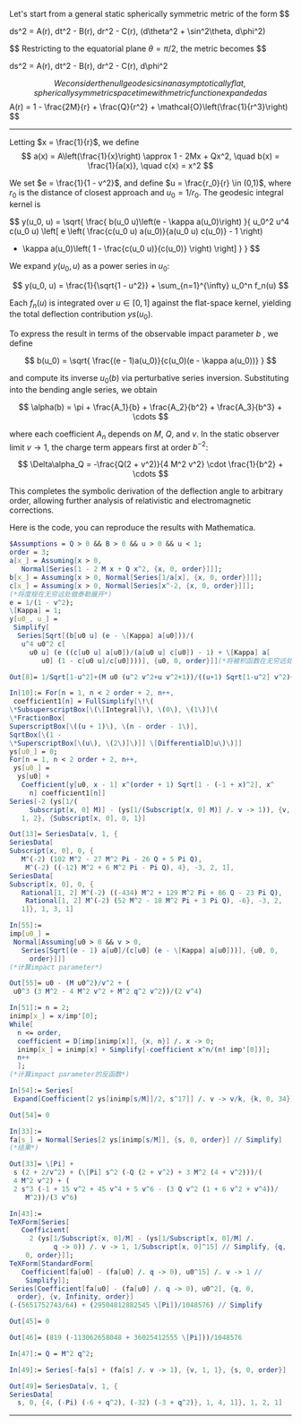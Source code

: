 Let's start from a general static spherically symmetric metric of the form
$$

ds^2 = A(r)\, dt^2 - B(r)\, dr^2 - C(r)\, (d\theta^2 + \sin^2\theta\, d\phi^2)

$$
Restricting to the equatorial plane $\theta = \pi/2$, the metric becomes
$$

ds^2 = A(r)\, dt^2 - B(r)\, dr^2 - C(r)\, d\phi^2

$$
We consider the null geodesics in an asymptotically flat, spherically symmetric spacetime with metric function expanded as
$$
A(r) = 1 - \frac{2M}{r} + \frac{Q}{r^2} + \mathcal{O}\left(\frac{1}{r^3}\right)
$$

---
Letting $x = \frac{1}{r}$, we define
$$
a(x) = A\left(\frac{1}{x}\right) \approx 1 - 2Mx + Qx^2, \quad
b(x) = \frac{1}{a(x)}, \quad
c(x) = x^2
$$

We set $e = \frac{1}{1 - v^2}$, and define $u = \frac{r_0}{r} \in (0,1)$, where $r_0$ is the distance of closest approach and $u_0 = 1/r_0$. The geodesic integral kernel is

$$
y(u_0, u) =
\sqrt{
\frac{
b(u_0 u)\left(e - \kappa a(u_0)\right)
}{
u_0^2 u^4 c(u_0 u)
\left[
e \left(
\frac{c(u_0 u) a(u_0)}{a(u_0 u) c(u_0)} - 1
\right)
+ \kappa a(u_0)\left(
1 - \frac{c(u_0 u)}{c(u_0)}
\right)
\right]
}
}
$$

We expand $y(u_0, u)$ as a power series in $u_0$:

$$
y(u_0, u) = \frac{1}{\sqrt{1 - u^2}} + \sum_{n=1}^{\infty} u_0^n f_n(u)
$$

Each $f_n(u)$ is integrated over $u \in [0,1]$ against the flat-space kernel, yielding the total deflection contribution $ys(u_0)$.

To express the result in terms of the observable impact parameter $b$ , we define

$$
b(u_0) = \sqrt{
\frac{(e - 1)a(u_0)}{c(u_0)(e - \kappa a(u_0))}
}
$$

and compute its inverse $u_0(b)$ via perturbative series inversion. Substituting into the bending angle series, we obtain

$$
\alpha(b) = \pi + \frac{A_1}{b} + \frac{A_2}{b^2} + \frac{A_3}{b^3} + \cdots
$$

where each coefficient $A_n$ depends on $M$, $Q$, and $v$. In the static observer limit $v \to 1$, the charge term appears first at order $b^{-2}$:

$$
\Delta\alpha_Q = -\frac{Q(2 + v^2)}{4 M^2 v^2} \cdot \frac{1}{b^2} + \cdots
$$

This completes the symbolic derivation of the deflection angle to arbitrary order, allowing further analysis of relativistic and electromagnetic corrections.

Here is the code, you can reproduce the results with Mathematica.
```mathematica
$Assumptions = Q > 0 && B > 0 && u > 0 && u < 1;
order = 3;
a[x_] = Assuming[x > 0, 
   Normal[Series[1 - 2 M x + Q x^2, {x, 0, order}]]];
b[x_] = Assuming[x > 0, Normal[Series[1/a[x], {x, 0, order}]]];
c[x_] = Assuming[x > 0, Normal[Series[x^-2, {x, 0, order}]]];
(*将度规在无穷远处做泰勒展开*)
e = 1/(1 - v^2);
\[Kappa] = 1;
y[u0_, u_] = 
 Simplify[
  Series[Sqrt[(b[u0 u] (e - \[Kappa] a[u0]))/(
   u^4 u0^2 c[
     u0 u] (e ((c[u0 u] a[u0])/(a[u0 u] c[u0]) - 1) + \[Kappa] a[
        u0] (1 - c[u0 u]/c[u0])))], {u0, 0, order}]](*将被积函数在无穷远处做泰勒展开*)

Out[8]= 1/Sqrt[1-u^2]+(M u0 (u^2 v^2+u v^2+1))/((u+1) Sqrt[1-u^2] v^2)+(u0^2 (M^2 (3 u^4 v^4+6 u^3 v^4+3 u^2 (v^2+2) v^2+2 u (5 v^2-2)+4 v^2-1)-Q (u+1)^2 v^2 (u^2 v^2+1)))/(2 (u+1)^2 Sqrt[1-u^2] v^4)+(u0^3 (M^3 (5 u^6 v^6+15 u^5 v^6+15 u^4 (v^6+v^4)+u^3 (5 v^4+42 v^2-12) v^2+u^2 (47 v^4-25 v^2+8)+u (28 v^4-17 v^2+4)+8 v^4-4 v^2+1)-M Q (u+1)^2 v^2 (3 u^4 v^4+3 u^3 v^4+6 u^2 v^2+u (5 v^2-2)+4 v^2-1)))/(2 (u+1)^3 Sqrt[1-u^2] v^6)+O(u0^4)

In[10]:= For[n = 1, n < 2 order + 2, n++, 
 coefficient1[n] = FullSimplify[\!\(
\*SubsuperscriptBox[\(\[Integral]\), \(0\), \(1\)]\(
\*FractionBox[
SuperscriptBox[\((u + 1)\), \(n - order - 1\)], 
SqrtBox[\(1 - 
\*SuperscriptBox[\(u\), \(2\)]\)]] \[DifferentialD]u\)\)]]
ys[u0_] = 0;
For[n = 1, n < 2 order + 2, n++, 
 ys[u0_] = 
  ys[u0] + 
   Coefficient[y[u0, x - 1] x^(order + 1) Sqrt[1 - (-1 + x)^2], x^
     n] coefficient1[n]]
Series[-2 (ys[1/(
     Subscript[x, 0] M)] - (ys[1/(Subscript[x, 0] M)] /. v -> 1)), {v,
   1, 2}, {Subscript[x, 0], 0, 1}]

Out[13]= SeriesData[v, 1, {
SeriesData[
Subscript[x, 0], 0, {
   M^(-2) (102 M^2 - 27 M^2 Pi - 26 Q + 5 Pi Q), 
    M^(-2) ((-12) M^2 + 6 M^2 Pi - Pi Q), 4}, -3, 2, 1], 
SeriesData[
Subscript[x, 0], 0, {
   Rational[1, 2] M^(-2) ((-434) M^2 + 129 M^2 Pi + 86 Q - 23 Pi Q), 
    Rational[1, 2] M^(-2) (52 M^2 - 18 M^2 Pi + 3 Pi Q), -6}, -3, 2, 
   1]}, 1, 3, 1]

In[55]:= 
imp[u0_] = 
 Normal[Assuming[u0 > 0 && v > 0, 
   Series[Sqrt[(e - 1) a[u0]/(c[u0] (e - \[Kappa] a[u0]))], {u0, 0, 
     order}]]]
(*计算impact parameter*)

Out[55]= u0 - (M u0^2)/v^2 + (
 u0^3 (3 M^2 - 4 M^2 v^2 + M^2 q^2 v^2))/(2 v^4)

In[51]:= n = 2;
inimp[x_] = x/imp'[0];
While[
  n <= order,
  coefficient = D[imp[inimp[x]], {x, n}] /. x -> 0;
  inimp[x_] = inimp[x] + Simplify[-coefficient x^n/(n! imp'[0])];
  n++
  ];
(*计算impact parameter的反函数*)

In[54]:= Series[
 Expand[Coefficient[2 ys[inimp[s/M]]/2, s^17]] /. v -> v/k, {k, 0, 34}]

Out[54]= 0

In[33]:= 
fa[s_] = Normal[Series[2 ys[inimp[s/M]], {s, 0, order}] // Simplify]
(*结果*)

Out[33]= \[Pi] + 
 s (2 + 2/v^2) + (\[Pi] s^2 (-Q (2 + v^2) + 3 M^2 (4 + v^2)))/(
 4 M^2 v^2) + (
 2 s^3 (-1 + 15 v^2 + 45 v^4 + 5 v^6 - (3 Q v^2 (1 + 6 v^2 + v^4))/
    M^2))/(3 v^6)

In[43]:= 
TeXForm[Series[
   Coefficient[
     2 (ys[1/Subscript[x, 0]/M] - (ys[1/Subscript[x, 0]/M] /. 
           q -> 0)) /. v -> 1, 1/Subscript[x, 0]^15] // Simplify, {q, 
    0, order}]];
TeXForm[StandardForm[
   Coefficient[fa[u0] - (fa[u0] /. q -> 0), u0^15] /. v -> 1 // 
    Simplify]];
Series[Coefficient[fa[u0] - (fa[u0] /. q -> 0), u0^2], {q, 0, 
  order}, {v, Infinity, order}]
(-(5651752743/64) + (29504812882545 \[Pi])/1048576) // Simplify

Out[45]= 0

Out[46]= (819 (-113062658048 + 36025412555 \[Pi]))/1048576

In[47]:= Q = M^2 q^2;

In[49]:= Series[-fa[s] + (fa[s] /. v -> 1), {v, 1, 1}, {s, 0, order}]

Out[49]= SeriesData[v, 1, {
SeriesData[
  s, 0, {4, (-Pi) (-6 + q^2), (-32) (-3 + q^2)}, 1, 4, 1]}, 1, 2, 1]

```

---
